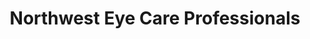 ---
title: "Northwest Eye Care Professionals"
url: /portland/northwest-eye-care-professionals/
shop: Optiker
---